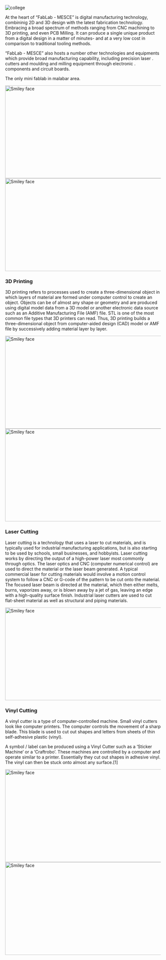 ![college](https://user-images.githubusercontent.com/30692817/29888553-2e3d16dc-8d76-11e7-8a85-f9da19e0ea39.jpg)

At the heart of “FabLab - MESCE” is digital manufacturing technology,
combininig 2D and 3D design with the latest fabrication technology. Embracing
a broad spectrum of methods ranging from CNC machining to 3D printing, and
even PCB Milling. It can produce a single unique product from a digital design
in a matter of minutes- and at a very low cost in comparison to traditional tooling
methods.


“FabLab - MESCE” also hosts a number other technologies and equipments
which provide broad manufacturing capability, including precision laser
. cutters and moulding and milling equipment through electronic
. components and circuit boards.


The only mini fablab in malabar area.

<img src="https://user-images.githubusercontent.com/30692817/29534343-79635062-866a-11e7-945a-c8b8c60cf883.jpg" alt="Smiley face" height="300" width="600">

<img src="https://user-images.githubusercontent.com/30692817/29534382-a6b7013a-866a-11e7-81e5-dfbe7451592d.jpg" alt="Smiley face" height="300" width="600">


### 3D Printing

3D printing refers to processes used to create a three-dimensional object in which layers of material are formed under computer control to create an object. Objects can be of almost any shape or geometry and are produced using digital model data from a 3D model or another electronic data source such as an Additive Manufacturing File (AMF) file. STL is one of the most common file types that 3D printers can read. Thus, 3D printing builds a three-dimensional object from computer-aided design (CAD) model or AMF file by successively adding material layer by layer.


<img src="https://user-images.githubusercontent.com/30692817/29534350-854a21ee-866a-11e7-8135-6321e2874798.jpg" alt="Smiley face" height="300" width="600">

<img src="https://user-images.githubusercontent.com/30692817/29534357-8d91e10c-866a-11e7-824b-6f8704ae6c25.jpg" alt="Smiley face" height="300" width="600">

### Laser Cutting

Laser cutting is a technology that uses a laser to cut materials, and is typically used for industrial manufacturing applications, but is also starting to be used by schools, small businesses, and hobbyists. Laser cutting works by directing the output of a high-power laser most commonly through optics. The laser optics and CNC (computer numerical control) are used to direct the material or the laser beam generated. A typical commercial laser for cutting materials would involve a motion control system to follow a CNC or G-code of the pattern to be cut onto the material. The focused laser beam is directed at the material, which then either melts, burns, vaporizes away, or is blown away by a jet of gas, leaving an edge with a high-quality surface finish. Industrial laser cutters are used to cut flat-sheet material as well as structural and piping materials.

<img src="https://user-images.githubusercontent.com/30692817/29534359-8f45be38-866a-11e7-9079-0ae3d1a27129.jpg" alt="Smiley face" height="300" width="600">

### Vinyl Cutting

A vinyl cutter is a type of computer-controlled machine. Small vinyl cutters look like computer printers. The computer controls the movement of a sharp blade. This blade is used to cut out shapes and letters from sheets of thin self-adhesive plastic (vinyl).

A symbol / label can be produced using a Vinyl Cutter such as a ‘Sticker Machine’ or a ‘Craftrobo’. These machines are controlled by a computer and operate similar to a printer. Essentially they cut out shapes in adhesive vinyl. The vinyl can then be stuck onto almost any surface.[1]

<img src="https://user-images.githubusercontent.com/30692817/29534368-976981d0-866a-11e7-8959-bbd4e3429d7c.jpg" alt="Smiley face" height="300" width="600">

<img src="https://user-images.githubusercontent.com/30692817/29534384-a83c49ac-866a-11e7-89f6-0bd979e9c4e7.jpg" alt="Smiley face" height="300" width="600">
